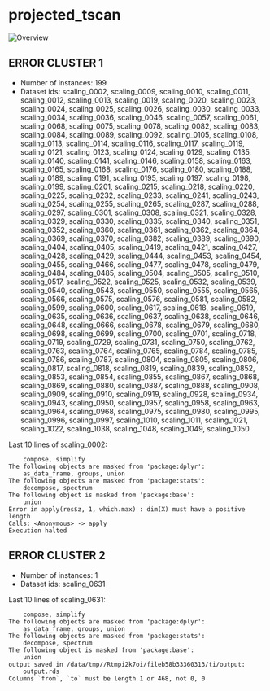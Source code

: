 # projected_tscan
![Overview](projected_tscan.svg)

## ERROR CLUSTER 1

 * Number of instances: 199
 * Dataset ids: scaling_0002, scaling_0009, scaling_0010, scaling_0011, scaling_0012, scaling_0013, scaling_0019, scaling_0020, scaling_0023, scaling_0024, scaling_0025, scaling_0026, scaling_0030, scaling_0033, scaling_0034, scaling_0036, scaling_0046, scaling_0057, scaling_0061, scaling_0068, scaling_0075, scaling_0078, scaling_0082, scaling_0083, scaling_0084, scaling_0089, scaling_0092, scaling_0105, scaling_0108, scaling_0113, scaling_0114, scaling_0116, scaling_0117, scaling_0119, scaling_0121, scaling_0123, scaling_0124, scaling_0129, scaling_0135, scaling_0140, scaling_0141, scaling_0146, scaling_0158, scaling_0163, scaling_0165, scaling_0168, scaling_0176, scaling_0180, scaling_0188, scaling_0189, scaling_0191, scaling_0195, scaling_0197, scaling_0198, scaling_0199, scaling_0201, scaling_0215, scaling_0218, scaling_0220, scaling_0225, scaling_0232, scaling_0233, scaling_0241, scaling_0243, scaling_0254, scaling_0255, scaling_0265, scaling_0287, scaling_0288, scaling_0297, scaling_0301, scaling_0308, scaling_0321, scaling_0328, scaling_0329, scaling_0330, scaling_0335, scaling_0340, scaling_0351, scaling_0352, scaling_0360, scaling_0361, scaling_0362, scaling_0364, scaling_0369, scaling_0370, scaling_0382, scaling_0389, scaling_0390, scaling_0404, scaling_0405, scaling_0419, scaling_0421, scaling_0427, scaling_0428, scaling_0429, scaling_0444, scaling_0453, scaling_0454, scaling_0455, scaling_0466, scaling_0477, scaling_0478, scaling_0479, scaling_0484, scaling_0485, scaling_0504, scaling_0505, scaling_0510, scaling_0517, scaling_0522, scaling_0525, scaling_0532, scaling_0539, scaling_0540, scaling_0543, scaling_0550, scaling_0555, scaling_0565, scaling_0566, scaling_0575, scaling_0576, scaling_0581, scaling_0582, scaling_0599, scaling_0600, scaling_0617, scaling_0618, scaling_0619, scaling_0635, scaling_0636, scaling_0637, scaling_0638, scaling_0646, scaling_0648, scaling_0666, scaling_0678, scaling_0679, scaling_0680, scaling_0698, scaling_0699, scaling_0700, scaling_0701, scaling_0718, scaling_0719, scaling_0729, scaling_0731, scaling_0750, scaling_0762, scaling_0763, scaling_0764, scaling_0765, scaling_0784, scaling_0785, scaling_0786, scaling_0787, scaling_0804, scaling_0805, scaling_0806, scaling_0817, scaling_0818, scaling_0819, scaling_0839, scaling_0852, scaling_0853, scaling_0854, scaling_0855, scaling_0867, scaling_0868, scaling_0869, scaling_0880, scaling_0887, scaling_0888, scaling_0908, scaling_0909, scaling_0910, scaling_0919, scaling_0928, scaling_0934, scaling_0943, scaling_0950, scaling_0957, scaling_0958, scaling_0963, scaling_0964, scaling_0968, scaling_0975, scaling_0980, scaling_0995, scaling_0996, scaling_0997, scaling_1010, scaling_1011, scaling_1021, scaling_1022, scaling_1038, scaling_1048, scaling_1049, scaling_1050

Last 10 lines of scaling_0002:
```
    compose, simplify
The following objects are masked from 'package:dplyr':
    as_data_frame, groups, union
The following objects are masked from 'package:stats':
    decompose, spectrum
The following object is masked from 'package:base':
    union
Error in apply(res$z, 1, which.max) : dim(X) must have a positive length
Calls: <Anonymous> -> apply
Execution halted
```

## ERROR CLUSTER 2

 * Number of instances: 1
 * Dataset ids: scaling_0631

Last 10 lines of scaling_0631:
```
    compose, simplify
The following objects are masked from 'package:dplyr':
    as_data_frame, groups, union
The following objects are masked from 'package:stats':
    decompose, spectrum
The following object is masked from 'package:base':
    union
output saved in /data/tmp//Rtmpi2k7oi/fileb58b33360313/ti/output: 
	output.rds
Columns `from`, `to` must be length 1 or 468, not 0, 0
```


